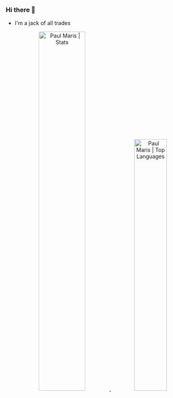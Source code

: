 ### Hi there 👋

- I'm a jack of all trades

<div align="center">
  <a href="https://github.com/PaulMarisOUMary">
    <img width="49%" height="auto" src="https://github-readme-stats.vercel.app/api?username=PaulMarisOUMary&hide_rank=false&hide_title=false&show_icons=true&include_all_commits=false&count_private=true&line_height=37&custom_title=Paul%20Maris%27%20Stats&disable_animations=false&theme=midnight-purple&title_color=ffffff&text_color=ffffff&icon_color=cad1d8&hide_border=true&cache_seconds=1800" alt="Paul Maris | Stats" />
    <img width="41%" height="auto" src="https://github-readme-stats.vercel.app/api/top-langs/?username=PaulMarisOUMary&title_color=ffffff&text_color=ffffff&custom_title=Top%20Languages&hide=css,scss,html&hide_title=false&layout=default&bg_color=10,0e1116,1f1f1f&hide_border=true&langs_count=3&cache_seconds=1800" alt="Paul Maris | Top Languages"/>
  </a>
</div>
